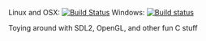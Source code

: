 Linux and OSX:
[![Build Status](https://img.shields.io/appveyor/ci/Skyb0rg007/Engine/master.svg?logo=appveyor&logo=travis&label=Windows)](https://travis-ci.org/Skyb0rg007/Engine)
Windows:
[![Build status](https://ci.appveyor.com/api/projects/status/jige6gsvh2ugrn4y?svg=true)](https://ci.appveyor.com/project/Skyb0rg007/engine)

Toying around with SDL2, OpenGL, and other fun C stuff
